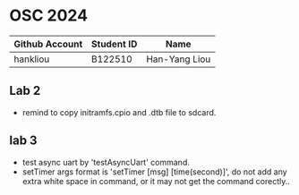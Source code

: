 # OSC 2024
|Github Account|Student ID|Name|
|-|-|-|
|hankliou|B122510|Han-Yang Liou|

## Lab 2
- remind to copy initramfs.cpio and .dtb file to sdcard.

## lab 3
- test async uart by 'testAsyncUart' command.
- setTimer args format is 'setTimer [msg] [time(second)]', do not add any extra white space in command, or it may not get the command corectly..